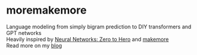 # moremakemore
Language modeling from simply bigram prediction to DIY transformers and GPT networks  
Heavily inspired by [Neural Networks: Zero to Hero](https://github.com/karpathy/nn-zero-to-hero) and [makemore](https://github.com/karpathy/makemore)  
Read more on my [blog](https://kuenzi.dev/llm/)
